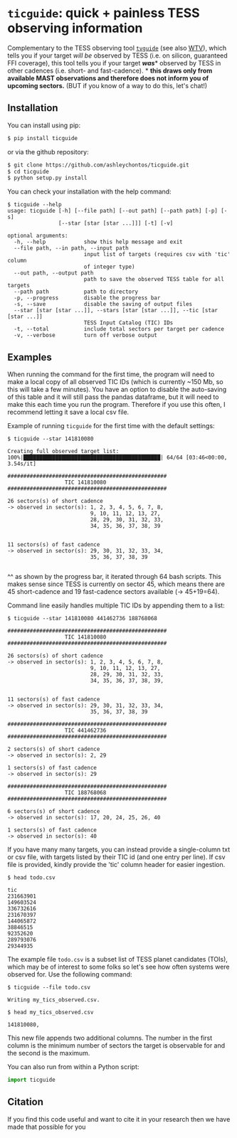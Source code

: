 # ``ticguide``: **quick + painless TESS observing information**

Complementary to the TESS observing tool [``tvguide``](https://github.com/tessgi/tvguide) (see also [WTV](https://heasarc.gsfc.nasa.gov/cgi-bin/tess/webtess/wtv.py)), which tells you if your target *will be* observed by TESS (i.e. on silicon, guaranteed FFI coverage), this tool tells you if your target ***was**** observed by TESS in other cadences (i.e. short- and fast-cadence). * **this draws only from available MAST observations and therefore does not inform you of upcoming sectors.** (BUT if you know of a way to do this, let's chat!)

## Installation
You can install using pip:

``` bash
$ pip install ticguide
```

or via the github repository:

``` bash
$ git clone https://github.com/ashleychontos/ticguide.git
$ cd ticguide
$ python setup.py install
```

You can check your installation with the help command:

```
$ ticguide --help
usage: ticguide [-h] [--file path] [--out path] [--path path] [-p] [-s]
                [--star [star [star ...]]] [-t] [-v]

optional arguments:
  -h, --help            show this help message and exit
  --file path, --in path, --input path
                        input list of targets (requires csv with 'tic' column
                        of integer type)
  --out path, --output path
                        path to save the observed TESS table for all targets
  --path path           path to directory
  -p, --progress        disable the progress bar
  -s, --save            disable the saving of output files
  --star [star [star ...]], --stars [star [star ...]], --tic [star [star ...]]
                        TESS Input Catalog (TIC) IDs
  -t, --total           include total sectors per target per cadence
  -v, --verbose         turn off verbose output
```

## Examples

When running the command for the first time, the program will need to make a local copy of all observed
TIC IDs (which is currently ~150 Mb, so this will take a few minutes). You have an option to disable the
auto-saving of this table and it will still pass the pandas dataframe, but it will need to make this each
time you run the program. Therefore if you use this often, I recommend letting it save a local csv file.

Example of running `ticguide` for the first time with the default settings:

```
$ ticguide --star 141810080

Creating full observed target list:
100%|███████████████████████████████████████████| 64/64 [03:46<00:00,  3.54s/it]

##################################################
                  TIC 141810080                   
##################################################

26 sectors(s) of short cadence
-> observed in sector(s): 1, 2, 3, 4, 5, 6, 7, 8, 
                          9, 10, 11, 12, 13, 27, 
                          28, 29, 30, 31, 32, 33, 
                          34, 35, 36, 37, 38, 39 
                                                

11 sectors(s) of fast cadence
-> observed in sector(s): 29, 30, 31, 32, 33, 34, 
                          35, 36, 37, 38, 39  
                         
```

^^ as shown by the progress bar, it iterated through 64 bash scripts. This makes sense
since TESS is currently on sector 45, which means there are 45 short-cadence and 19 
fast-cadence sectors available (-> 45+19=64).

Command line easily handles multiple TIC IDs by appending them to a list:

```
$ ticguide --star 141810080 441462736 188768068

##################################################
                  TIC 141810080                   
##################################################

26 sectors(s) of short cadence
-> observed in sector(s): 1, 2, 3, 4, 5, 6, 7, 8, 
                          9, 10, 11, 12, 13, 27, 
                          28, 29, 30, 31, 32, 33, 
                          34, 35, 36, 37, 38, 39, 
                                                

11 sectors(s) of fast cadence
-> observed in sector(s): 29, 30, 31, 32, 33, 34, 
                          35, 36, 37, 38, 39    

##################################################
                  TIC 441462736                   
##################################################

2 sectors(s) of short cadence
-> observed in sector(s): 2, 29

1 sectors(s) of fast cadence
-> observed in sector(s): 29

##################################################
                  TIC 188768068                   
##################################################

6 sectors(s) of short cadence
-> observed in sector(s): 17, 20, 24, 25, 26, 40

1 sectors(s) of fast cadence
-> observed in sector(s): 40
```

If you have many many targets, you can instead provide a single-column txt or csv file, with targets
listed by their TIC id (and one entry per line). If csv file is provided, kindly provide the 'tic' 
column header for easier ingestion.

```
$ head todo.csv

tic
231663901
149603524
336732616
231670397
144065872
38846515
92352620
289793076
29344935
```

The example file `todo.csv` is a subset list of TESS planet candidates (TOIs), which may be of interest
to some folks so let's see how often systems were observed for. Use the following command:
```
$ ticguide --file todo.csv

Writing my_tics_observed.csv.

$ head my_tics_observed.csv

141810080, 

```
This new file appends two additional columns. The number in the first column is the minimum number of sectors the target is observable for and the second is the maximum.

You can also run from within a Python script:
```python
import ticguide


```

## Citation
If you find this code useful and want to cite it in your research then we have made that possible for you
```

